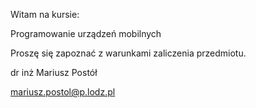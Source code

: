 Witam na kursie:

Programowanie urządzeń mobilnych

Proszę się zapoznać z warunkami zaliczenia przedmiotu.

dr inż Mariusz Postół

mariusz.postol@p.lodz.pl
